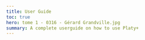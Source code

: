 ```yaml
---
title: User Guide
toc: true
hero: tome 1 - 0316 - Gérard Grandville.jpg
summary: A complete userguide on how to use Platy+
---
```

